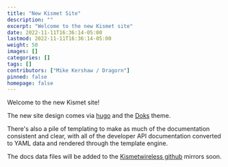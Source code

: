 ```yaml
---
title: "New Kismet Site"
description: ""
excerpt: "Welcome to the new Kismet site"
date: 2022-11-11T16:36:14-05:00
lastmod: 2022-11-11T16:36:14-05:00
weight: 50
images: []
categories: []
tags: []
contributors: ["Mike Kershaw / Dragorn"]
pinned: false
homepage: false
---
```


Welcome to the new Kismet site! 

The new site design comes via [hugo](https://gohugo.io) and the [Doks](https://getdoks.org/) theme. 

There's also a pile of templating to make as much of the documentation consistent and clear, with all 
of the developer API documentation converted to YAML data and rendered through the template engine.

The docs data files will be added to the [Kismetwireless github](https://github.com/kismetwireless/) 
mirrors soon. 


